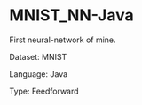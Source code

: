 # MNIST_NN-Java
<p> First neural-network of mine. </p>
<p> Dataset: MNIST </p>
<p> Language: Java </p>
<p> Type: Feedforward </p>




